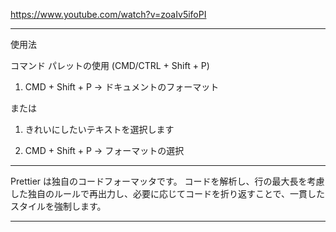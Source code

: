 

https://www.youtube.com/watch?v=zoaIv5ifoPI

---

使用法

コマンド パレットの使用 (CMD/CTRL + Shift + P)

1. CMD + Shift + P -> ドキュメントのフォーマット

または

1. きれいにしたいテキストを選択します
   
2. CMD + Shift + P -> フォーマットの選択

---

Prettier は独自のコードフォーマッタです。 
コードを解析し、行の最大長を考慮した独自のルールで再出力し、必要に応じてコードを折り返すことで、一貫したスタイルを強制します。

---

